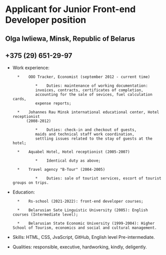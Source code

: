 # Applicant for  Junior Front-end Developer position
## Olga Iwliewa, Minsk, Republic of Belarus
## +375 (29) 651-29-97
* Work experience:

        *    OOO Tracker, Economist (september 2012 - current time)

                *    Duties: maintenance of working documentation:
                invoices, contracts, certificates of completion,
                accounting for the sale of sevices, fuel calculation cards,
                expense reports;

        *    Johannes Rau Minsk international educational center, Hotel receptionist
            (2008-2012)

                *    Duties: check-in and checkout of guests, 
                maids and technical staff work coordination, 
                settling issues related to the stay of guests at the hotel;

        *    Aquabel Hotel, Hotel receptionist (2005-2007)

                *    Identical duty as above;

        *    Travel agency "B-Tour" (2004-2005)

                *    Duties: sale of tourist services, escort of tourist groups on trips.

* Education:

        *    Rs-school (2021-2022): front-end developer courses;

        *    Belarusian Sate Linguistic University (2005): English courses (Intermediate level);

        *    Belarusian State Economic University (1999-2004): Higher School of Tourism, economics and social and cultural management.

* Skills: HTML, CSS, JvaScript, GitHub, English level Pre-intermediate.
* Qualities: responsible, executive, hardworking, kindly, deligently.


